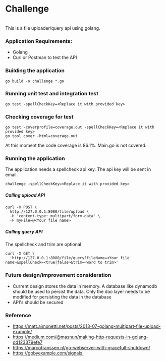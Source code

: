 # Challenge

<br>
This is a file uploader/query api using golang.

### Application Requirements:
- Golang
- Curl or Postman to test the API

### Building the application
```
go build -o challenge *.go
```

### Running unit test and integration test
```
go test -spellCheckKey=<Replace it with provided key>
```

### Checking coverage for test
```
go test -coverprofile=coverage.out -spellCheckKey=<Replace it with provided key>
go tool cover -html=coverage.out
```
At this moment the code coverage is 86.1%. Main.go is not covered.

### Running the application
The application needs a spellcheck api key. The api key will be sent in email.
```
challenge -spellCheckKey=<Replace it with provided key>
```

##### Calling upload API
```
curl -X POST \
  http://127.0.0.1:8080/file/upload \
  -H 'content-type: multipart/form-data' \
  -F myFile=@<Your file name>
```

##### Calling query API
The spellcheck and trim are optional
```
curl -X GET \
  'http://127.0.0.1:8080/file/query?fileName=<Your file name>&spellCheck=<true|false>&trim=<word to trim>'
```

### Future design/improvement consideration

* Current design stores the data in memory. A database like dynamodb should be used to persist the data.
Only the dao layer needs to be modified for persisting the data in the database
* API's should be secured

### Reference
* https://matt.aimonetti.net/posts/2013-07-golang-multipart-file-upload-example/
* https://medium.com/@masnun/making-http-requests-in-golang-dd123379efe7
* https://marcofranssen.nl/go-webserver-with-gracefull-shutdown/
* https://gobyexample.com/signals 
